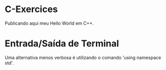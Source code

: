 # C-Exercices
Publicando aqui meu Hello World em C++.
# Entrada/Saída de Terminal 
Uma alternativa menos verbosa é utilizando o comando 'using namespace std'.
